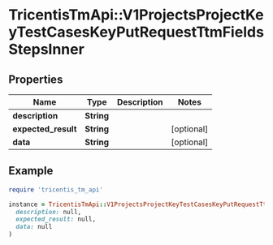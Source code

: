 # TricentisTmApi::V1ProjectsProjectKeyTestCasesKeyPutRequestTtmFieldsStepsInner

## Properties

| Name | Type | Description | Notes |
| ---- | ---- | ----------- | ----- |
| **description** | **String** |  |  |
| **expected_result** | **String** |  | [optional] |
| **data** | **String** |  | [optional] |

## Example

```ruby
require 'tricentis_tm_api'

instance = TricentisTmApi::V1ProjectsProjectKeyTestCasesKeyPutRequestTtmFieldsStepsInner.new(
  description: null,
  expected_result: null,
  data: null
)
```

